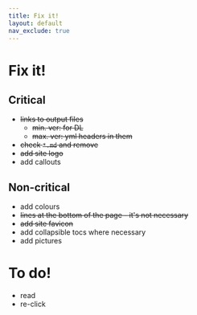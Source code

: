 ```yaml
---
title: Fix it!
layout: default
nav_exclude: true
---
```

# Fix it!

## Critical

- ~~links to output files~~
  - ~~min. ver: for DL~~
  - ~~max. ver: yml headers in them~~
- ~~check `*.md` and remove~~
- ~~add site logo~~
- add callouts

## Non-critical

- add colours
- ~~lines at the bottom of the page - it's not necessary~~
- ~~add site favicon~~
- add collapsible tocs where necessary
- add pictures

# To do!

- read
- re-click